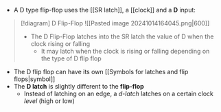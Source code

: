 - A D type flip-flop uses the [[SR latch]], a [[clock]] and a **D** input:

> [!diagram] D Flip-Flop
> ![[Pasted image 20241014164045.png|600]]
> - The D Flip-Flop latches into the SR latch the value of D when the clock rising or falling
> 	- It may latch when the clock is rising or falling depending on the type of D flip flop

- The D flip flop can have its own [[Symbols for latches and flip flops|symbol]]
- The **D latch** is slightly different to the **flip-flop**
	- Instead of latching on an edge, a *d-latch* latches on a certain clock *level* (high or low)